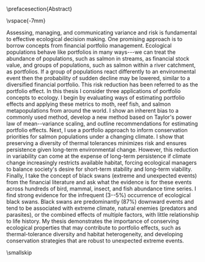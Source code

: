 \prefacesection{Abstract}

\vspace{-7mm}

<!--350 words-->

Assessing, managing, and communicating variance and risk is fundamental to
effective ecological decision making. One promising approach is to borrow
concepts from financial portfolio management. Ecological populations behave
like portfolios in many ways---we can treat the abundance of populations, such
as salmon in streams, as financial stock value, and groups of populations, such
as salmon within a river catchment, as portfolios. If a group of populations
react differently to an environmental event then the probability of sudden
decline may be lowered, similar to a diversified financial portfolio. This risk
reduction has been referred to as the portfolio effect. In this thesis I
consider three applications of portfolio concepts to ecology. I begin by
evaluating ways of estimating portfolio effects and applying these metrics to
moth, reef fish, and salmon metapopulations from around the world. I show an
inherent bias to a commonly used method, develop a new method based on Taylor's
power law of mean--variance scaling, and outline recommendations for estimating
portfolio effects. Next, I use a portfolio approach to inform conservation
priorities for salmon populations under a changing climate. I show that
preserving a diversity of thermal tolerances minimizes risk and ensures
persistence given long-term environmental change. However, this reduction in
variability can come at the expense of long-term persistence if climate change
increasingly restricts available habitat, forcing ecological managers to
balance society's desire for short-term stability and long-term viability.
Finally, I take the concept of black swans (extreme and unexpected events) from
the financial literature and ask what the evidence is for these events across
hundreds of bird, mammal, insect, and fish abundance time series. I find strong
evidence for the infrequent (3--5%) occurrence of ecological black swans. Black
swans are predominantly (87%) downward events and tend to be associated with
extreme climate, natural enemies (predators and parasites), or the combined
effects of multiple factors, with little relationship to life history. My
thesis demonstrates the importance of conserving ecological properties that may
contribute to portfolio effects, such as thermal-tolerance diversity and
habitat heterogeneity, and developing conservation strategies that are robust
to unexpected extreme events.

\smallskip

<!--\noindent \textbf{Keywords}: biocomplexity; catastrophes; diversity--stability;-->
<!--modern portfolio theory; response diversity; synchrony-->

<!--\renewcommand{\baselinestretch}{\textstretch} %% get normal spacing-->
<!--\normalsize-->
